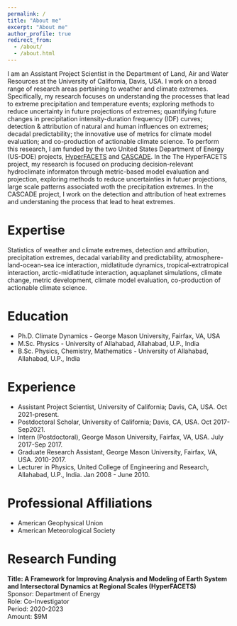 ```yaml
---
permalink: /
title: "About me"
excerpt: "About me"
author_profile: true
redirect_from: 
  - /about/
  - /about.html
---
```


I am an Assistant Project Scientist in the Department of Land, Air and Water Resources at the University of California, Davis, USA. I work on a broad range of research areas pertaining to weather and climate extremes. Specifically, my research focuses on understanding the processes that lead to extreme precipitation and temperature events; exploring methods to reduce uncertainty in future projections of extremes; quantifying future changes in precipitation intensity-duration frequency (IDF) curves; detection & attribution of natural and human influences on extremes; decadal predictability; the innovative use of metrics for climate model evaluation; and co-production of actionable climate science. To perform this research, I am funded by the two United States Department of Energy (US-DOE) projects, [HyperFACETS](https://climatemodeling.science.energy.gov/projects/framework-improving-analysis-and-modeling-earth-system-and-intersectoral-dynamics-regional) and [CASCADE](https://climatemodeling.science.energy.gov/projects/calibrated-and-systematic-characterization-attribution-and-detection-extremes-cascade). In the The HyperFACETS project, my research is focused on producing decision-relevant hydroclimate informaton through metric-based model evaluation and projection, exploring methods to reduce uncertainties in futuer projections, large scale patterns associated woth the precipitation extremes. In the CASCADE project, I work on the detection and attribution of heat extremes and understaning the process that lead to heat extremes.  

Expertise
======
Statistics of weather and climate extremes, detection and attribution, precipitation extremes, decadal variability and predictability, atmosphere-
land-ocean-sea ice interaction, midlatitude dynamics, tropical-extratropical interaction, arctic-midlatitude interaction, aquaplanet simulations, climate
change, metric development, climate model evaluation, co-production of actionable climate science.

Education
======
- Ph.D. Climate Dynamics - George Mason University, Fairfax, VA, USA
- M.Sc. Physics - University of Allahabad, Allahabad, U.P., India
- B.Sc. Physics, Chemistry, Mathematics - University of Allahabad, Allahabad, U.P., India

Experience
======
- Assistant Project Scientist, University of California; Davis, CA, USA. Oct 2021-present.
- Postdoctoral Scholar, University of California; Davis, CA, USA. Oct 2017-Sep2021.
- Intern (Postdoctoral), George Mason University, Fairfax, VA, USA. July 2017-Sep 2017.
- Graduate Research Assistant, George Mason University, Fairfax, VA, USA. 2010-2017.
- Lecturer in Physics, United College of Engineering and Research, Allahabad, U.P., India. Jan 2008 - June 2010.

Professional Affiliations
======
- American Geophysical Union
- American Meteorological Society

Research Funding
======
**Title: A Framework for Improving Analysis and Modeling of Earth System and Intersectoral Dynamics at Regional Scales (HyperFACETS)**  
Sponsor: Department of Energy  
Role: Co-Investigator  
Period: 2020-2023  
Amount: $9M


